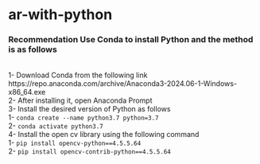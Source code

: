 # ar-with-python

<h3>Recommendation Use Conda to install Python and the method is as follows</h3><br>
1- Download Conda from the following link https://repo.anaconda.com/archive/Anaconda3-2024.06-1-Windows-x86_64.exe<br>
2- After installing it, open Anaconda Prompt<br>
3- Install the desired version of Python as follows<br>
    1- <code>conda create --name python3.7 python=3.7</code><br>
    2- <code>conda activate python3.7</code><br>
4- Install the open cv library using the following command<br>
    1- <code>pip install opencv-python==4.5.5.64</code><br>
    2- <code>pip install opencv-contrib-python==4.5.5.64</code><br>

